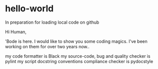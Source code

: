 # hello-world
In preparation for loading local code on github

Hi Human,

'Bode is here. I would like to show you some coding magics.
I've been working on them for over two years now..

my code formatter is Black
my source-code, bug and quality checker is pylint
my script docstring conventions compliance checker is pydocstyle